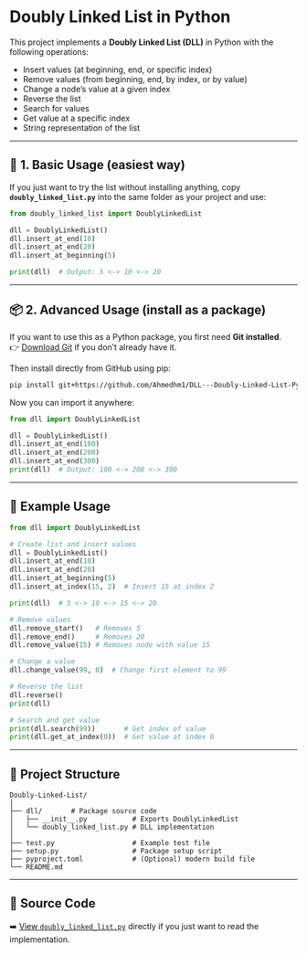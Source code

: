 # Doubly Linked List in Python

This project implements a **Doubly Linked List (DLL)** in Python with the following operations:  
- Insert values (at beginning, end, or specific index)  
- Remove values (from beginning, end, by index, or by value)  
- Change a node’s value at a given index  
- Reverse the list  
- Search for values  
- Get value at a specific index  
- String representation of the list  

---

## 🐍 1. Basic Usage (easiest way)

If you just want to try the list without installing anything, copy **`doubly_linked_list.py`** into the same folder as your project and use:

```python
from doubly_linked_list import DoublyLinkedList

dll = DoublyLinkedList()
dll.insert_at_end(10)
dll.insert_at_end(20)
dll.insert_at_beginning(5)

print(dll)  # Output: 5 <-> 10 <-> 20
```

---

## 📦 2. Advanced Usage (install as a package)

If you want to use this as a Python package, you first need **Git installed**.  
👉 [Download Git](https://git-scm.com/downloads) if you don’t already have it.

Then install directly from GitHub using pip:

```bash
pip install git+https://github.com/Ahmedhm1/DLL---Doubly-Linked-List-Python.git
```

Now you can import it anywhere:

```python
from dll import DoublyLinkedList

dll = DoublyLinkedList()
dll.insert_at_end(100)
dll.insert_at_end(200)
dll.insert_at_end(300)
print(dll)  # Output: 100 <-> 200 <-> 300
```

---

## 🔎 Example Usage

```python
from dll import DoublyLinkedList

# Create list and insert values
dll = DoublyLinkedList()
dll.insert_at_end(10)
dll.insert_at_end(20)
dll.insert_at_beginning(5)
dll.insert_at_index(15, 2)  # Insert 15 at index 2

print(dll)  # 5 <-> 10 <-> 15 <-> 20

# Remove values
dll.remove_start()   # Removes 5
dll.remove_end()     # Removes 20
dll.remove_value(15) # Removes node with value 15

# Change a value
dll.change_value(99, 0)  # Change first element to 99

# Reverse the list
dll.reverse()
print(dll)

# Search and get value
print(dll.search(99))       # Get index of value
print(dll.get_at_index(0))  # Get value at index 0
```

---

## 📂 Project Structure
```
Doubly-Linked-List/
│
├── dll/       # Package source code
│   ├── __init__.py           # Exports DoublyLinkedList
│   └── doubly_linked_list.py # DLL implementation
│
├── test.py                   # Example test file
├── setup.py                  # Package setup script
├── pyproject.toml            # (Optional) modern build file
└── README.md
```

---

## 📖 Source Code
➡️ [View `doubly_linked_list.py`](./doubly_linked_list/doubly_linked_list.py) directly if you just want to read the implementation.
